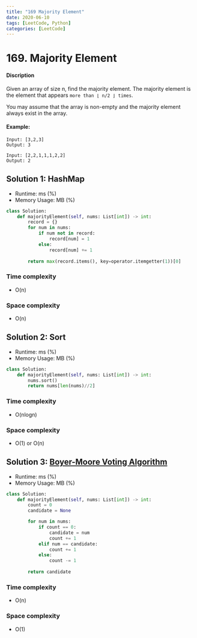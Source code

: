 ```yaml
---
title: "169 Majority Element"
date: 2020-06-10
tags: [LeetCode, Python]
categories: [LeetCode]
---
```


# 169. Majority Element

#### Discription

Given an array of size n, find the majority element. The majority element is the element that appears `more than ⌊ n/2 ⌋ times`.

You may assume that the array is non-empty and the majority element always exist in the array.

#### Example:

```
Input: [3,2,3]
Output: 3

Input: [2,2,1,1,1,2,2]
Output: 2
```

## Solution 1: HashMap

- Runtime: ms (%)
- Memory Usage: MB (%)

```python
class Solution:
    def majorityElement(self, nums: List[int]) -> int:
        record = {}
        for num in nums:
            if num not in record:
                record[num] = 1
            else:
                record[num] += 1
        
        return max(record.items(), key=operator.itemgetter(1))[0]
```

### Time complexity

- O(n)

### Space complexity

- O(n)

## Solution 2: Sort

- Runtime: ms (%)
- Memory Usage: MB (%)

```python
class Solution:
    def majorityElement(self, nums: List[int]) -> int:
        nums.sort()
        return nums[len(nums)//2]
```

### Time complexity

- O(nlogn)

### Space complexity

- O(1) or O(n)

## Solution 3: [Boyer-Moore Voting Algorithm](https://en.wikipedia.org/wiki/Boyer%E2%80%93Moore_majority_vote_algorithm)

- Runtime: ms (%)
- Memory Usage: MB (%)

```python
class Solution:
    def majorityElement(self, nums: List[int]) -> int:
        count = 0
        candidate = None

        for num in nums:
            if count == 0:
                candidate = num
                count += 1
            elif num == candidate:
                count += 1
            else:
                count -= 1
        
        return candidate
```

### Time complexity

- O(n)

### Space complexity

- O(1)
